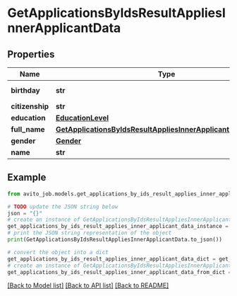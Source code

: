 # GetApplicationsByIdsResultAppliesInnerApplicantData


## Properties

Name | Type | Description | Notes
------------ | ------------- | ------------- | -------------
**birthday** | **str** | Дата рождения | [optional] 
**citizenship** | **str** | Гражданство | [optional] 
**education** | [**EducationLevel**](EducationLevel.md) |  | [optional] 
**full_name** | [**GetApplicationsByIdsResultAppliesInnerApplicantDataFullName**](GetApplicationsByIdsResultAppliesInnerApplicantDataFullName.md) |  | [optional] 
**gender** | [**Gender**](Gender.md) |  | [optional] 
**name** | **str** | ФИО | [optional] 

## Example

```python
from avito_job.models.get_applications_by_ids_result_applies_inner_applicant_data import GetApplicationsByIdsResultAppliesInnerApplicantData

# TODO update the JSON string below
json = "{}"
# create an instance of GetApplicationsByIdsResultAppliesInnerApplicantData from a JSON string
get_applications_by_ids_result_applies_inner_applicant_data_instance = GetApplicationsByIdsResultAppliesInnerApplicantData.from_json(json)
# print the JSON string representation of the object
print(GetApplicationsByIdsResultAppliesInnerApplicantData.to_json())

# convert the object into a dict
get_applications_by_ids_result_applies_inner_applicant_data_dict = get_applications_by_ids_result_applies_inner_applicant_data_instance.to_dict()
# create an instance of GetApplicationsByIdsResultAppliesInnerApplicantData from a dict
get_applications_by_ids_result_applies_inner_applicant_data_from_dict = GetApplicationsByIdsResultAppliesInnerApplicantData.from_dict(get_applications_by_ids_result_applies_inner_applicant_data_dict)
```
[[Back to Model list]](../README.md#documentation-for-models) [[Back to API list]](../README.md#documentation-for-api-endpoints) [[Back to README]](../README.md)



